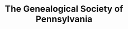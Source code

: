 ---
layout: repo
title: "The Genealogical Society of Pennsylvania"
id: 14407
permalink: repos/14407/
---
